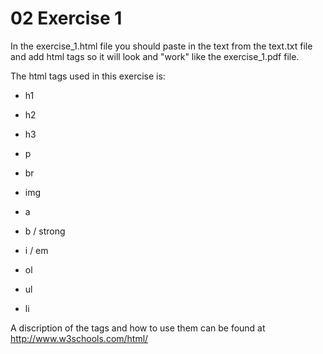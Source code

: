 # 02 Exercise 1

In the exercise_1.html file you should paste in the text from the text.txt file and add html tags so it will look and "work" like the exercise_1.pdf file.

The html tags used in this exercise is:

* h1
* h2
* h3

* p
* br

* img
* a

* b / strong
* i / em

* ol
* ul
* li

A discription of the tags and how to use them can be found at http://www.w3schools.com/html/
